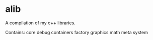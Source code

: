 alib
====

A compilation of my c++ libraries.

Contains:
core
debug
containers
factory
graphics
math
meta
system
